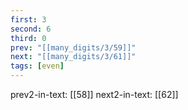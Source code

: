 ```yaml
---
first: 3
second: 6
third: 0
prev: "[[many_digits/3/59]]"
next: "[[many_digits/3/61]]"
tags: [even]
---
```

prev2-in-text: [[58]]
next2-in-text: [[62]]
